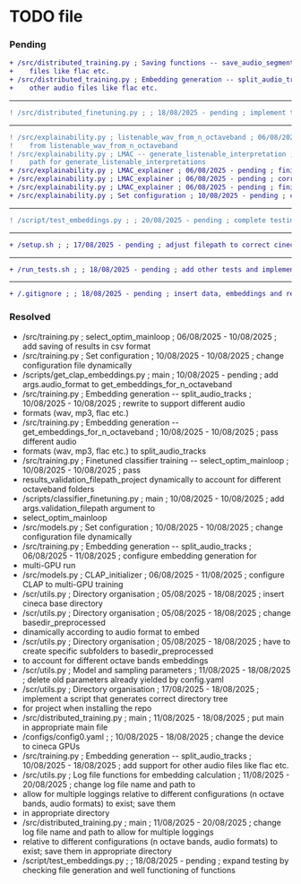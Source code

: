 
# TODO file

### Pending

```diff
+ /src/distributed_training.py ; Saving functions -- save_audio_segment ; 11/08/2025 - pending ; add support for other audio
+    files like flac etc.
+ /src/distributed_training.py ; Embedding generation -- split_audio_tracks ; 11/08/2025 - pending ; add support for
+    other audio files like flac etc.
```
--------------------------------------------------------------------------
```diff
! /src/distributed_finetuning.py ; ; 18/08/2025 - pending ; implement test mode
```
--------------------------------------------------------------------------
```diff
! /src/explainability.py ; listenable_wav_from_n_octaveband ; 06/08/2025 - pending ; set correct directory to save explanations
!    from listenable_wav_from_n_octaveband
! /src/explainability.py ; LMAC -- generate_listenable_interpretation ; 06/08/2025 - pending ; set correct reconstructed audio
!    path for generate_listenable_interpretations
+ /src/explainability.py ; LMAC_explainer ; 06/08/2025 - pending ; finish fixing and honing the pipeline
+ /src/explainability.py ; LMAC_explainer ; 06/08/2025 - pending ; correctly set up multi-GPU mode
+ /src/explainability.py ; LMAC_explainer ; 06/08/2025 - pending ; finish writing comments
+ /src/explainability.py ; Set configuration ; 10/08/2025 - pending ; change configuration file dynamically
```
--------------------------------------------------------------------------
```diff
! /script/test_embeddings.py ; ; 20/08/2025 - pending ; complete testing
```
--------------------------------------------------------------------------
```diff
+ /setup.sh ; ; 17/08/2025 - pending ; adjust filepath to correct cineca filepath
```
--------------------------------------------------------------------------
```diff
+ /run_tests.sh ; ; 18/08/2025 - pending ; add other tests and implement correctness check
```
--------------------------------------------------------------------------
```diff
+ /.gitignore ; ; 18/08/2025 - pending ; insert data, embeddings and results folders and files to .gitignore
```

### Resolved

- /src/training.py ; select_optim_mainloop ; 06/08/2025 - 10/08/2025 ; add saving of results in csv format
- /src/training.py ; Set configuration ; 10/08/2025 - 10/08/2025 ; change configuration file dynamically
- /scripts/get_clap_embeddings.py ; main ; 10/08/2025 - pending ; add args.audio_format to get_embeddings_for_n_octaveband
- /src/training.py ; Embedding generation -- split_audio_tracks ; 10/08/2025 - 10/08/2025 ; rewrite to support different audio
-    formats (wav, mp3, flac etc.)
- /src/training.py ; Embedding generation -- get_embeddings_for_n_octaveband ; 10/08/2025 - 10/08/2025 ; pass different audio
-    formats (wav, mp3, flac etc.) to split_audio_tracks
- /src/training.py ; Finetuned classifier training -- select_optim_mainloop ; 10/08/2025 - 10/08/2025 ; pass
-    results_validation_filepath_project dynamically to account for different octaveband folders
- /scripts/classifier_finetuning.py ; main ; 10/08/2025 - 10/08/2025 ; add args.validation_filepath argument to
-    select_optim_mainloop
- /src/models.py ; Set configuration ; 10/08/2025 - 10/08/2025 ; change configuration file dynamically
- /src/training.py ; Embedding generation -- split_audio_tracks ; 06/08/2025 - 11/08/2025 ; configure embedding generation for
-    multi-GPU run
- /src/models.py ; CLAP_initializer ; 06/08/2025 - 11/08/2025 ; configure CLAP to multi-GPU training
- /scr/utils.py ; Directory organisation ; 05/08/2025 - 18/08/2025 ; insert cineca base directory
- /scr/utils.py ; Directory organisation ; 05/08/2025 - 18/08/2025 ; change basedir_preprocessed
-    dinamically according to audio format to embed
- /scr/utils.py ; Directory organisation ; 05/08/2025 - 18/08/2025 ; have to create specific subfolders to basedir_preprocessed
-    to account for different octave bands embeddings
- /scr/utils.py ; Model and sampling parameters ; 11/08/2025 - 18/08/2025 ; delete old parameters already yielded by config.yaml
- /scr/utils.py ; Directory organisation ; 17/08/2025 - 18/08/2025 ; implement a script that generates correct directory tree
-    for project when installing the repo
- /src/distributed_training.py ; main ; 11/08/2025 - 18/08/2025 ; put main in appropriate main file
- /configs/config0.yaml ; ; 10/08/2025 - 18/08/2025 ; change the device to cineca GPUs
- /src/training.py ; Embedding generation -- split_audio_tracks ; 10/08/2025 - 18/08/2025 ; add support for other audio files like flac etc.
- /src/utils.py ; Log file functions for embedding calculation ; 11/08/2025 - 20/08/2025 ; change log file name and path to
-    allow for multiple loggings relative to different configurations (n octave bands, audio formats) to exist; save them
-    in appropriate directory
- /src/distributed_training.py ; main ; 11/08/2025 - 20/08/2025 ; change log file name and path to allow for multiple loggings
-    relative to different configurations (n octave bands, audio formats) to exist; save them in appropriate directory
- /script/test_embeddings.py ; ; 18/08/2025 - pending ; expand testing by checking file generation and well functioning of functions

